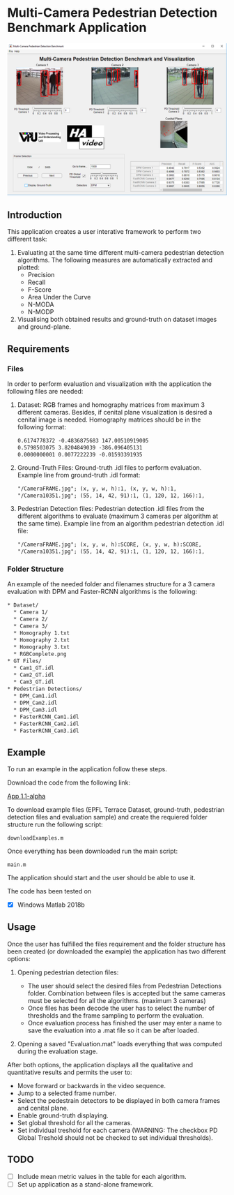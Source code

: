 # Multi-Camera Pedestrian Detection Benchmark Application
![Main App Interface](https://github.com/alexlopezcifuentes/Multi-Camera-Pedestrian-Detection-Benchmark/blob/master/Doc/App%20Example.png)

## Introduction
This application creates a user interative framework to perform two different task:
1. Evaluating at the same time different multi-camera pedestrian detection algorithms. The following measures are automatically extracted and plotted:
    * Precision
    * Recall
    * F-Score
    * Area Under the Curve
    * N-MODA
    * N-MODP
2. Visualising both obtained results and ground-truth on dataset images and ground-plane.

## Requirements
### Files
In order to perform evaluation and visualization with the application the following files are needed:
1. Dataset: RGB frames and homography matrices from maximum 3 different cameras. Besides, if cenital plane visualization is desired a cenital image is needed. Homography matrices should be in the following format:
    ```
    0.6174778372 -0.4836875683 147.00510919005 
    0.5798503075 3.8204849039 -386.096405131 
    0.0000000001 0.0077222239 -0.01593391935
    ```
2. Ground-Truth Files: Ground-truth .idl files to perform evaluation. Example line from ground-truth .idl format:
    ```
    "/CameraFRAME.jpg"; (x, y, w, h):1, (x, y, w, h):1, 
    "/Camera10351.jpg"; (55, 14, 42, 91):1, (1, 120, 12, 166):1, 
    ```
3. Pedestrian Detection files: Pedestrian detection .idl files from the different algorithms to evaluate (maximum 3 cameras per algorithm at the same time). Example line from an algorithm pedestrian detection .idl file:
    ```
    "/CameraFRAME.jpg"; (x, y, w, h):SCORE, (x, y, w, h):SCORE, 
    "/Camera10351.jpg"; (55, 14, 42, 91):1, (1, 120, 12, 166):1, 
    ```
### Folder Structure
An example of the needed folder and filenames structure for a 3 camera evaluation with DPM and Faster-RCNN algorithms is the following:
```
* Dataset/
  * Camera 1/
  * Camera 2/
  * Camera 3/
  * Homography 1.txt
  * Homography 2.txt
  * Homography 3.txt
  * RGBComplete.png
* GT Files/
  * Cam1_GT.idl
  * Cam2_GT.idl
  * Cam3_GT.idl
* Pedestrian Detections/
  * DPM_Cam1.idl
  * DPM_Cam2.idl
  * DPM_Cam3.idl
  * FasterRCNN_Cam1.idl
  * FasterRCNN_Cam2.idl
  * FasterRCNN_Cam3.idl
```
  
## Example
To run an example in the application follow these steps.

Download the code from the following link:

[App 1.1-alpha](https://github.com/alexlopezcifuentes/Multi-Camera-Pedestrian-Detection-Benchmark/archive/1.1-alpha.zip)

To download example files (EPFL Terrace Dataset, ground-truth, pedestrian detection files and evaluation sample) and create the requiered folder structure run the following script:
   ```
   downloadExamples.m
   ```
Once everything has been downloaded run the main script:
   ```
   main.m
   ```
The application should start and the user should be able to use it.

The code has been tested on
- [X] Windows Matlab 2018b

## Usage
Once the user has fulfilled the files requirement and the folder structure has been created (or downloaded the example) the application has two different options:
1. Opening pedestrian detection files:
    * The user should select the desired files from Pedestrian Detections folder. Combination between files is accepted but the same cameras must be selected for all the algorithms. (maximum 3 cameras)
    * Once files has been decode the user has to select the number of thresholds and the frame sampling to perform the evaluation.
    * Once evaluation process has finished the user may enter a name to save the evaluation into a .mat file so it can be after loaded.
    
2. Opening a saved "Evaluation.mat" loads everything that was computed during the evaluation stage.

After both options, the application displays all the qualitative and quantitative results and permits the user to:
* Move forward or backwards in the video sequence.
* Jump to a selected frame number.
* Select the pedestrain detectors to be displayed in both camera frames and cenital plane.
* Enable ground-truth displaying.
* Set global threshold for all the cameras.
* Set individual treshold for each camera (WARNING: The checkbox PD Global Treshold should not be checked to set individual thresholds).

## TODO
- [ ] Include mean metric values in the table for each algorithm.
- [ ] Set up application as a stand-alone framework.